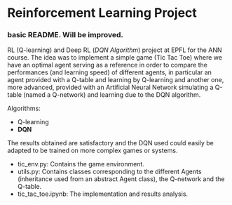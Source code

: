 # Reinforcement Learning Project

### basic README. Will be improved.

RL (Q-learning) and Deep RL (*DQN Algorithm*) project at EPFL for the ANN course.
The idea was to implement a simple game (Tic Tac Toe) where we have an optimal agent serving as a reference in order to compare the performances (and learning speed) of different agents, in particular an agent provided with a Q-table and learning by Q-learning and another one, more advanced, provided with an Artificial Neural Network simulating a Q-table (named a Q-network) and learning due to the DQN algorithm.

Algorithms:

- Q-learning
- **DQN**

The results obtained are satisfactory and the DQN used could easily be adapted to be trained on more complex games or systems.

- tic_env.py: Contains the game environment.
- utils.py: Contains classes corresponding to the different Agents (inheritance used from an abstract Agent class), the Q-network and the Q-table.
- tic_tac_toe.ipynb: The implementation and results analysis.
